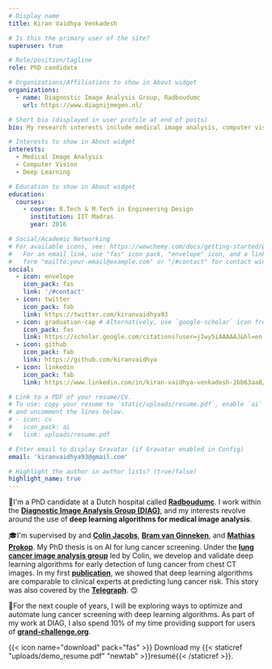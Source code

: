 ```yaml
---
# Display name
title: Kiran Vaidhya Venkadesh

# Is this the primary user of the site?
superuser: true

# Role/position/tagline
role: PhD candidate

# Organizations/Affiliations to show in About widget
organizations:
  - name: Diagnostic Image Analysis Group, Radboudumc
    url: https://www.diagnijmegen.nl/

# Short bio (displayed in user profile at end of posts)
bio: My research interests include medical image analysis, computer vision, and machine learning

# Interests to show in About widget
interests:
  - Medical Image Analysis
  - Computer Vision
  - Deep Learning

# Education to show in About widget
education:
  courses:
    - course: B.Tech & M.Tech in Engineering Design
      institution: IIT Madras
      year: 2016

# Social/Academic Networking
# For available icons, see: https://wowchemy.com/docs/getting-started/page-builder/#icons
#   For an email link, use "fas" icon pack, "envelope" icon, and a link in the
#   form "mailto:your-email@example.com" or "/#contact" for contact widget.
social:
  - icon: envelope
    icon_pack: fas
    link: '/#contact'
  - icon: twitter
    icon_pack: fab
    link: https://twitter.com/kiranvaidhya93
  - icon: graduation-cap # Alternatively, use `google-scholar` icon from `ai` icon pack
    icon_pack: fas
    link: https://scholar.google.com/citations?user=jIwy5iAAAAAJ&hl=en
  - icon: github
    icon_pack: fab
    link: https://github.com/kiranvaidhya
  - icon: linkedin
    icon_pack: fab
    link: https://www.linkedin.com/in/kiran-vaidhya-venkadesh-2bb63aa8/

# Link to a PDF of your resume/CV.
# To use: copy your resume to `static/uploads/resume.pdf`, enable `ai` icons in `params.toml`,
# and uncomment the lines below.
# - icon: cv
#   icon_pack: ai
#   link: uploads/resume.pdf

# Enter email to display Gravatar (if Gravatar enabled in Config)
email: 'kiranvaidhya93@gmail.com'

# Highlight the author in author lists? (true/false)
highlight_name: true
---
```


🏥I'm a PhD candidate at a Dutch hospital called **[Radboudumc](https://www.radboudumc.nl)**. I work within the **[Diagnostic Image Analysis Group (DIAG)](https://www.diagnijmegen.nl)**, and my interests revolve around the use of **deep learning algorithms for medical image analysis**.

🎓I'm supervised by and [**Colin Jacobs**](https://www.diagnijmegen.nl/people/colin-jacobs/), [**Bram van Ginneken**](https://www.diagnijmegen.nl/people/bram-van-ginneken/), and [**Mathias Prokop**](https://www.diagnijmegen.nl/people/mathias-prokop/). My PhD thesis is on AI for lung cancer screening. Under the [**lung cancer image analysis group**](https://www.diagnijmegen.nl/research/lung-cancer-image-analysis/) led by Colin, we develop and validate deep learning algorithms for early detection of lung cancer from chest CT images. In my first [**publication**](https://pubs.rsna.org/doi/full/10.1148/radiol.2021204433), we showed that deep learning algorithms are comparable to clinical experts at predicting lung cancer risk. This story was also covered by the **[Telegraph](https://www.telegraph.co.uk/news/2021/05/18/artificial-intelligence-just-good-picking-lung-cancer-doctors/)**. 😊 

🔮For the next couple of years, I will be exploring ways to optimize and automate lung cancer screening with deep learning algorithms. As part of my work at DIAG, I also spend 10% of my time providing support for users of **[grand-challenge.org](https://grand-challenge.org)**. 

{{< icon name="download" pack="fas" >}} Download my {{< staticref "uploads/demo_resume.pdf" "newtab" >}}resumé{{< /staticref >}}.
